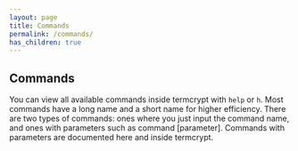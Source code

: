 ```yaml
---
layout: page
title: Commands
permalink: /commands/
has_children: true
---
```


## Commands

You can view all available commands inside termcrypt with `help` or `h`. Most commands have a long name and a short name for higher efficiency. There are two types of commands: ones where you just input the command name, and ones with parameters such as command [parameter]. Commands with parameters are documented here and inside termcrypt.